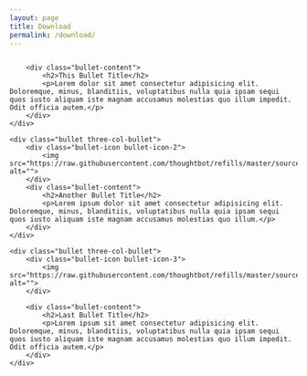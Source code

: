 ```yaml
---
layout: page
title: Download
permalink: /download/
---
```


<div class="bullets">
    <div class="bullet three-col-bullet">
        <div class="bullet-icon bullet-icon-1">
            <img src="https://raw.githubusercontent.com/thoughtbot/refills/master/source/images/placeholder_logo_2.png" alt="">
        </div>
    
        <div class="bullet-content">
            <h2>This Bullet Title</h2>
            <p>Lorem dolor sit amet consectetur adipisicing elit. Doloremque, minus, blanditiis, voluptatibus nulla quia ipsam sequi quos iusto aliquam iste magnam accusamus molestias quo illum impedit. Odit officia autem.</p>
        </div>
    </div>  
  
    <div class="bullet three-col-bullet">
        <div class="bullet-icon bullet-icon-2">
            <img src="https://raw.githubusercontent.com/thoughtbot/refills/master/source/images/placeholder_logo_3.png" alt="">
        </div>
        <div class="bullet-content">
            <h2>Another Bullet Title</h2>
            <p>Lorem ipsum dolor sit amet consectetur adipisicing elit. Doloremque, minus, blanditiis, voluptatibus nulla quia ipsam sequi quos iusto aliquam iste magnam accusamus molestias quo illum.</p>
        </div>
    </div>

    <div class="bullet three-col-bullet">
        <div class="bullet-icon bullet-icon-3">
            <img src="https://raw.githubusercontent.com/thoughtbot/refills/master/source/images/placeholder_logo_4.png" alt="">
        </div>
    
        <div class="bullet-content">
            <h2>Last Bullet Title</h2>
            <p>Lorem ipsum sit amet consectetur adipisicing elit. Doloremque, minus, blanditiis, voluptatibus nulla quia ipsam sequi quos iusto aliquam iste magnam accusamus molestias quo illum impedit. Odit officia autem.</p>
        </div>
    </div> 
</div>
